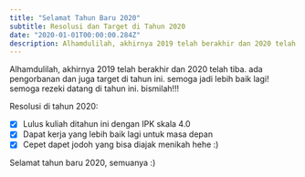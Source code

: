 ```yaml
---
title: "Selamat Tahun Baru 2020"
subtitle: Resolusi dan Target di Tahun 2020
date: "2020-01-01T00:00:00.284Z"
description: Alhamdulilah, akhirnya 2019 telah berakhir dan 2020 telah tiba. ada pengorbanan dan juga target di tahun ini. semoga jadi lebih baik lagi! semoga rezeki datang di tahun ini. bismilah!!!
---
```


Alhamdulilah, akhirnya 2019 telah berakhir dan 2020 telah tiba. ada pengorbanan dan juga target di tahun ini. semoga jadi lebih baik lagi! semoga rezeki datang di tahun ini. bismilah!!!

Resolusi di tahun 2020:

- [x] Lulus kuliah ditahun ini dengan IPK skala 4.0
- [x] Dapat kerja yang lebih baik lagi untuk masa depan
- [x] Cepet dapet jodoh yang bisa diajak menikah hehe :)

Selamat tahun baru 2020, semuanya :)
